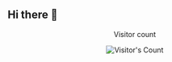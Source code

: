 ## Hi there 👋
<div align="center"> 
  <p>Visitor count</p>
  <img src="https://profile-counter.glitch.me/DarkDestiny26/count.svg" alt="Visitor's Count" />
</div>

<!--
**DarkDestiny26/DarkDestiny26** is a ✨ _special_ ✨ repository because its `README.md` (this file) appears on your GitHub profile.

Here are some ideas to get you started:

- 🔭 I’m currently working on ...
- 🌱 I’m currently learning ...
- 👯 I’m looking to collaborate on ...
- 🤔 I’m looking for help with ...
- 💬 Ask me about ...
- 📫 How to reach me: ...
- 😄 Pronouns: ...
- ⚡ Fun fact: ...
-->

